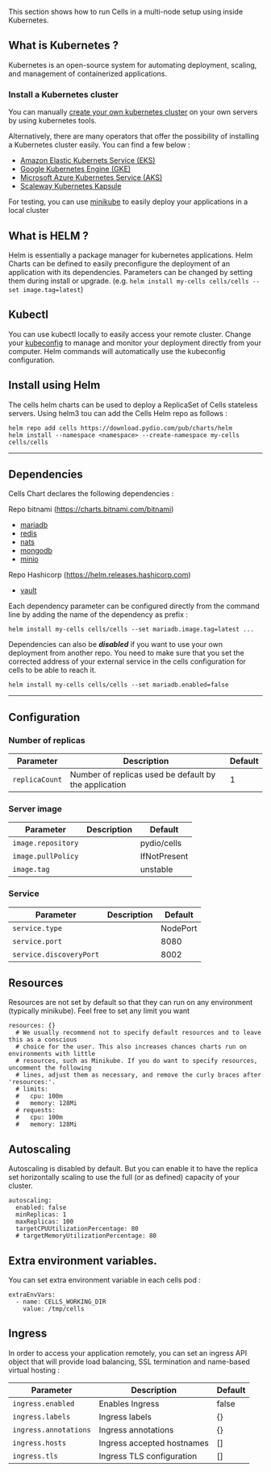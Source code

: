 This section shows how to run Cells in a multi-node setup using inside Kubernetes.

## What is Kubernetes ?

Kubernetes is an open-source system for automating deployment, scaling, and management of containerized applications.

### Install a Kubernetes cluster

You can manually [create your own kubernetes cluster](https://kubernetes.io/docs/setup/production-environment/tools/kubeadm/create-cluster-kubeadm/) on your own servers by using kubernetes tools.

Alternatively, there are many operators that offer the possibility of installing a Kubernetes cluster easily. You can find a few below :

- [Amazon Elastic Kubernets Service (EKS)](https://aws.amazon.com/fr/eks/)
- [Google Kubernetes Engine (GKE)](https://cloud.google.com/kubernetes-engine)
- [Microsoft Azure Kubernetes Service (AKS)](https://azure.microsoft.com/fr-fr/free/kubernetes-service/)
- [Scaleway Kubernetes Kapsule](https://www.scaleway.com/fr/kubernetes-kapsule/)

For testing, you can use [minikube](https://kubernetes.io/docs/tutorials/kubernetes-basics/create-cluster/cluster-intro/) to easily deploy your applications in a local cluster

## What is HELM ?

Helm is essentially a package manager for kubernetes applications. Helm Charts can be defined to easily preconfigure the deployment of an application with its dependencies.
Parameters can be changed by setting them during install or upgrade. (e.g. ```helm install my-cells cells/cells --set image.tag=latest```)

## Kubectl

You can use kubectl locally to easily access your remote cluster. Change your [kubeconfig](https://kubernetes.io/docs/concepts/configuration/organize-cluster-access-kubeconfig/) to manage and monitor your deployment directly from your computer.
Helm commands will automatically use the kubeconfig configuration.

## Install using Helm

The cells helm charts can be used to deploy a ReplicaSet of Cells stateless servers. Using helm3 tou can add the Cells Helm repo as follows :

```
helm repo add cells https://download.pydio.com/pub/charts/helm
helm install --namespace <namespace> --create-namespace my-cells cells/cells
```

------------------------

## Dependencies

Cells Chart declares the following dependencies :

Repo bitnami (https://charts.bitnami.com/bitnami)
- [mariadb](https://github.com/bitnami/charts/tree/master/bitnami/mariadb)
- [redis](https://github.com/bitnami/charts/tree/master/bitnami/mariadb)
- [nats](https://github.com/bitnami/charts/tree/master/bitnami/mariadb)
- [mongodb](https://github.com/bitnami/charts/tree/master/bitnami/mariadb)
- [minio](https://github.com/bitnami/charts/tree/master/bitnami/mariadb)

Repo Hashicorp (https://helm.releases.hashicorp.com)
- [vault](https://www.vaultproject.io/docs/platform/k8s/helm/configuration)

Each dependency parameter can be configured directly from the command line by adding the name of the dependency as prefix :

```
helm install my-cells cells/cells --set mariadb.image.tag=latest ...
```

Dependencies can also be ***disabled*** if you want to use your own deployment from another repo. You need to make sure that you set the corrected address of your external service in the cells configuration for cells to be able to reach it. 

```
helm install my-cells cells/cells --set mariadb.enabled=false
```

------------------------

## Configuration

### Number of replicas

| Parameter    | Description                                           | Default      |
| --- | --- | --- |
| `replicaCount` | Number of replicas used be default by the application | 1            |

### Server image

| Parameter        | Description  | Default      |
| --- | --- | --- |
| `image.repository` |              | pydio/cells  |
| `image.pullPolicy` |              | IfNotPresent |
| `image.tag`        |              | unstable     |

### Service

| Parameter        | Description  | Default      |
| --- | --- | --- |
| `service.type`     |              | NodePort     |
| `service.port`     |              | 8080         |
| `service.discoveryPort` |         | 8002         |

## Resources

Resources are not set by default so that they can run on any environment (typically minikube). Feel free to set any limit you want 

```
resources: {}
  # We usually recommend not to specify default resources and to leave this as a conscious
  # choice for the user. This also increases chances charts run on environments with little
  # resources, such as Minikube. If you do want to specify resources, uncomment the following
  # lines, adjust them as necessary, and remove the curly braces after 'resources:'.
  # limits:
  #   cpu: 100m
  #   memory: 128Mi
  # requests:
  #   cpu: 100m
  #   memory: 128Mi
```

## Autoscaling

Autoscaling is disabled by default. But you can enable it to have the replica set horizontally scaling to use the full (or as defined) capacity of your cluster.

```
autoscaling:
  enabled: false
  minReplicas: 1
  maxReplicas: 100
  targetCPUUtilizationPercentage: 80
  # targetMemoryUtilizationPercentage: 80
```

## Extra environment variables.

You can set extra environment variable in each cells pod :

```
extraEnvVars:
  - name: CELLS_WORKING_DIR
    value: /tmp/cells
```

## Ingress

In order to access your application remotely, you can set an ingress API object that will provide load balancing, SSL termination and name-based virtual hosting :

| Parameter           | Description                | Default      |
| --- | --- | --- |
| `ingress.enabled`    |	Enables Ingress	           | false |
| `ingress.labels`	  | Ingress labels	           | {} |
| `ingress.annotations` | Ingress annotations	       | {} | 
| `ingress.hosts`	      | Ingress accepted hostnames | [] |
| `ingress.tls`	      | Ingress TLS configuration  | [] |